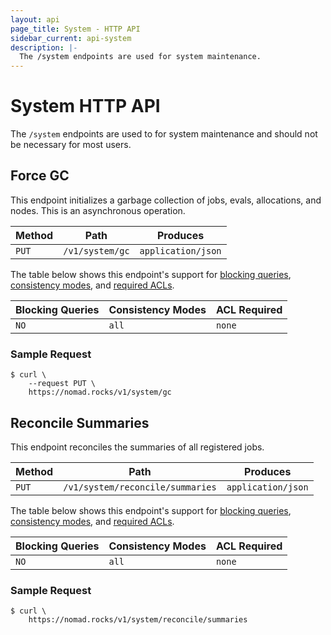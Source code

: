 ```yaml
---
layout: api
page_title: System - HTTP API
sidebar_current: api-system
description: |-
  The /system endpoints are used for system maintenance.
---
```


# System HTTP API

The `/system` endpoints are used to for system maintenance and should not be
necessary for most users.

## Force GC

This endpoint initializes a garbage collection of jobs, evals, allocations, and
nodes. This is an asynchronous operation.

| Method | Path                       | Produces                   |
| ------ | ---------------------------| -------------------------- |
| `PUT`  | `/v1/system/gc`            | `application/json`         |

The table below shows this endpoint's support for
[blocking queries](/api/index.html#blocking-queries),
[consistency modes](/api/index.html#consistency-modes), and
[required ACLs](/api/index.html#acls).

| Blocking Queries | Consistency Modes | ACL Required |
| ---------------- | ----------------- | ------------ |
| `NO`             | `all`             | `none`       |

### Sample Request

```text
$ curl \
    --request PUT \
    https://nomad.rocks/v1/system/gc
```

## Reconcile Summaries

This endpoint reconciles the summaries of all registered jobs.

| Method | Path                              | Produces                   |
| ------ | --------------------------------- | -------------------------- |
| `PUT`  | `/v1/system/reconcile/summaries`  | `application/json`         |

The table below shows this endpoint's support for
[blocking queries](/api/index.html#blocking-queries),
[consistency modes](/api/index.html#consistency-modes), and
[required ACLs](/api/index.html#acls).

| Blocking Queries | Consistency Modes | ACL Required |
| ---------------- | ----------------- | ------------ |
| `NO`             | `all`             | `none`       |
### Sample Request

```text
$ curl \
    https://nomad.rocks/v1/system/reconcile/summaries
```
